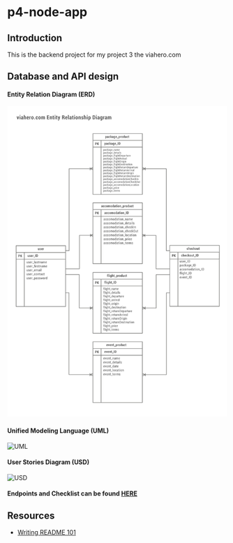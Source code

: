 # p4-node-app

## Introduction

This is the backend project for my project 3 the viahero.com

## Database and API design

#### Entity Relation Diagram (ERD)
![Entity Relation Diagram](https://github.com/agtagaruma/temporaryImages/blob/f9f63443b7f3434e3b932c5c43ca3f9f39fb0faf/ERD-PSD.jpg "ERD")

#### Unified Modeling Language (UML)
![UML](/projects/p4-node-app/diagrams/UML-PSD%20copy.jpg "UML")

#### User Stories Diagram (USD)
![USD](/projects/p4-node-app/diagrams/UserStoriesDiagram%20copy.jpg "USD")

#### Endpoints and Checklist can be found [HERE](./checklists/Ckecklists.xlsx)


## Resources

- [Writing README 101](https://stackoverflow.com/questions/32563078/how-link-to-any-local-file-with-markdown-syntax)

